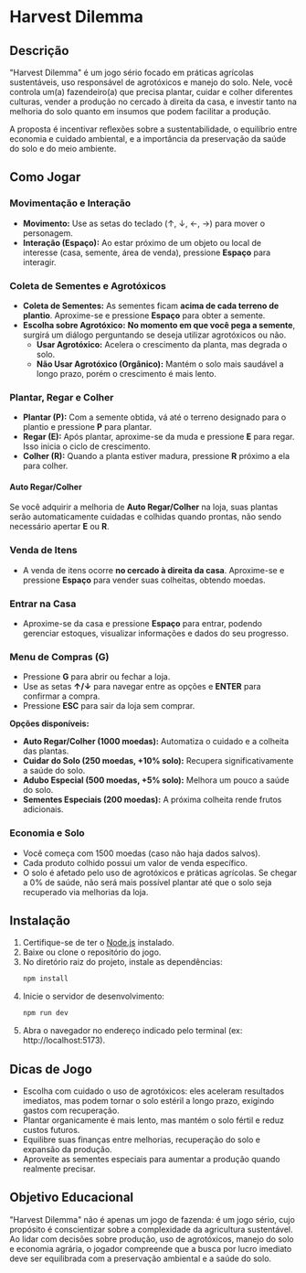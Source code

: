 # Harvest Dilemma

## Descrição

"Harvest Dilemma" é um jogo sério focado em práticas agrícolas sustentáveis, uso responsável de agrotóxicos e manejo do solo. Nele, você controla um(a) fazendeiro(a) que precisa plantar, cuidar e colher diferentes culturas, vender a produção no cercado à direita da casa, e investir tanto na melhoria do solo quanto em insumos que podem facilitar a produção.

A proposta é incentivar reflexões sobre a sustentabilidade, o equilíbrio entre economia e cuidado ambiental, e a importância da preservação da saúde do solo e do meio ambiente.

## Como Jogar

### Movimentação e Interação

- **Movimento:** Use as setas do teclado (↑, ↓, ←, →) para mover o personagem.
- **Interação (Espaço):** Ao estar próximo de um objeto ou local de interesse (casa, semente, área de venda), pressione **Espaço** para interagir.

### Coleta de Sementes e Agrotóxicos

- **Coleta de Sementes:** As sementes ficam **acima de cada terreno de plantio**. Aproxime-se e pressione **Espaço** para obter a semente.
- **Escolha sobre Agrotóxico:** **No momento em que você pega a semente**, surgirá um diálogo perguntando se deseja utilizar agrotóxicos ou não.
  - **Usar Agrotóxico:** Acelera o crescimento da planta, mas degrada o solo.
  - **Não Usar Agrotóxico (Orgânico):** Mantém o solo mais saudável a longo prazo, porém o crescimento é mais lento.

### Plantar, Regar e Colher

- **Plantar (P):** Com a semente obtida, vá até o terreno designado para o plantio e pressione **P** para plantar.
- **Regar (E):** Após plantar, aproxime-se da muda e pressione **E** para regar. Isso inicia o ciclo de crescimento.
- **Colher (R):** Quando a planta estiver madura, pressione **R** próximo a ela para colher.

#### Auto Regar/Colher

Se você adquirir a melhoria de **Auto Regar/Colher** na loja, suas plantas serão automaticamente cuidadas e colhidas quando prontas, não sendo necessário apertar **E** ou **R**.

### Venda de Itens

- A venda de itens ocorre **no cercado à direita da casa**. Aproxime-se e pressione **Espaço** para vender suas colheitas, obtendo moedas.

### Entrar na Casa

- Aproxime-se da casa e pressione **Espaço** para entrar, podendo gerenciar estoques, visualizar informações e dados do seu progresso.

### Menu de Compras (G)

- Pressione **G** para abrir ou fechar a loja.
- Use as setas **↑/↓** para navegar entre as opções e **ENTER** para confirmar a compra.
- Pressione **ESC** para sair da loja sem comprar.

**Opções disponíveis:**

- **Auto Regar/Colher (1000 moedas):** Automatiza o cuidado e a colheita das plantas.
- **Cuidar do Solo (250 moedas, +10% solo):** Recupera significativamente a saúde do solo.
- **Adubo Especial (500 moedas, +5% solo):** Melhora um pouco a saúde do solo.
- **Sementes Especiais (200 moedas):** A próxima colheita rende frutos adicionais.

### Economia e Solo

- Você começa com 1500 moedas (caso não haja dados salvos).
- Cada produto colhido possui um valor de venda específico.
- O solo é afetado pelo uso de agrotóxicos e práticas agrícolas. Se chegar a 0% de saúde, não será mais possível plantar até que o solo seja recuperado via melhorias da loja.

## Instalação

1. Certifique-se de ter o [Node.js](https://nodejs.org/) instalado.
2. Baixe ou clone o repositório do jogo.
3. No diretório raiz do projeto, instale as dependências:
   ```bash
   npm install
   ```
4. Inicie o servidor de desenvolvimento:
   ```bash
   npm run dev
   ```
5. Abra o navegador no endereço indicado pelo terminal (ex: http://localhost:5173).

## Dicas de Jogo

- Escolha com cuidado o uso de agrotóxicos: eles aceleram resultados imediatos, mas podem tornar o solo estéril a longo prazo, exigindo gastos com recuperação.
- Plantar organicamente é mais lento, mas mantém o solo fértil e reduz custos futuros.
- Equilibre suas finanças entre melhorias, recuperação do solo e expansão da produção.
- Aproveite as sementes especiais para aumentar a produção quando realmente precisar.

## Objetivo Educacional

"Harvest Dilemma" não é apenas um jogo de fazenda: é um jogo sério, cujo propósito é conscientizar sobre a complexidade da agricultura sustentável. Ao lidar com decisões sobre produção, uso de agrotóxicos, manejo do solo e economia agrária, o jogador compreende que a busca por lucro imediato deve ser equilibrada com a preservação ambiental e a saúde do solo.

